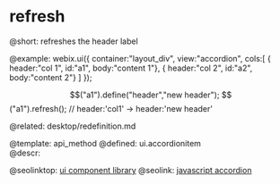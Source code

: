 refresh
=============



@short:
	refreshes the header label



@example:
webix.ui({
	container:"layout_div",
	view:"accordion",
	cols:[
		{ header:"col 1", id:"a1", body:"content 1"},
		{ header:"col 2", id:"a2", body:"content 2"}
	]
});

$$("a1").define("header","new header");
$$("a1").refresh(); // header:'col1' -> header:'new header'

@related:
	desktop/redefinition.md


@template:	api_method
@defined:	ui.accordionitem	
@descr:




@seolinktop: [ui component library](https://webix.com)
@seolink: [javascript accordion](https://webix.com/widget/accordion/)
